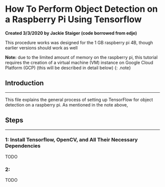 How To Perform Object Detection on a Raspberry Pi Using Tensorflow 
==================================================================

**Created 3/3/2020 by Jackie Staiger (code borrowed from edje)**

This procedure works was designed for the 1 GB raspberry pi 4B, though earlier versions should work as well

**Note:** due to the limited amount of memory on the raspberry pi, this tutorial requires the creation of a virtual machine (VM) instance on Google Cloud Platform (GCP) (this will be described in detail below)
{: .note}

## Introduction
---

This file explains the general process of setting up TensorFlow for object detection on a raspberry pi. As mentioned in the note above, 

## Steps
---

### 1: Install Tensorflow, OpenCV, and All Their Necessary Dependencies

TODO

### 2: 

TODO
